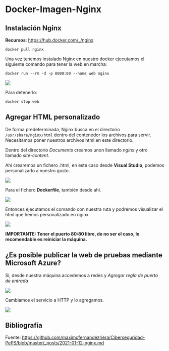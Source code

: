 # Docker-Imagen-Nginx

## Instalación Nginx

**Recursos**: https://hub.docker.com/_/nginx 

```docker pull nginx```

Una vez tenemos instalado Nginx en nuestro docker ejecutamos el siguiente comando para tener la web en marcha:

```docker run --rm -d -p 8080:80 --name web nginx```

![](Images/Screenshot_1.png)

Para detenerlo:

```docker stop web```

## Agregar HTML personalizado

De forma predeterminada, Nginx busca en el directorio ```/usr/share/nginx/html``` dentro del contenedor los archivos para servir. Necesitamos poner nuestros archivos html en este directorio.

Dentro del directorio *Documents* creamos unon llamado *nginx* y otro llamado *site-content*.


Ahí crearemos un fichero .html, en este caso desde **Visual Studio**, podemos personalizarlo a nuestro gusto.


![](Images/Screenshot_3.png)


Para el fichero **Dockerfile**, también desde ahí.

![](Images/Screenshot_6.png)

Entonces ejecutamos el comando con nuestra ruta y podremos visualizar el html que hemos personalizado en nginx.

![](Images/Screenshot_2.png)

**IMPORTANTE: Tener el puerto 80:80 libre, de no ser el caso, lo recomendable es reiniciar la máquina.**


## ¿Es posible publicar la web de pruebas mediante Microsoft Azure? 

Si, desde nuestra máquina accedemos a redes y *Agregar regla de puerto de entrada*

![](Images/Screenshot_4.png)

Cambiamos el servicio a HTTP y lo agregamos.

![](Images/Screenshot_5.png)



## Bibliografía 

Fuente: https://github.com/maximofernandezriera/Ciberseguridad-PePS/blob/master/_posts/2021-01-12-nginx.md 
